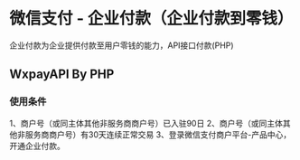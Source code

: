 # 微信支付 - 企业付款（企业付款到零钱）

企业付款为企业提供付款至用户零钱的能力，API接口付款(PHP)

## WxpayAPI By PHP

### 使用条件

1、商户号（或同主体其他非服务商商户号）已入驻90日
2、商户号（或同主体其他非服务商商户号）有30天连续正常交易
3、登录微信支付商户平台-产品中心，开通企业付款。

